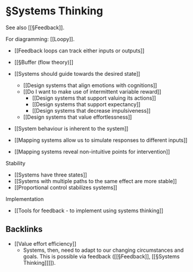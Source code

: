 # §Systems Thinking
See also [[§Feedback]]. 

For diagramming: [[Loopy]].

* [[Feedback loops can track either inputs or outputs]]

* [[§Buffer (flow theory)]]

* [[Systems should guide towards the desired state]]
	* [[Design systems that align emotions with cognitions]]
	* [[Do I want to make use of intermittent variable reward]]
		* [[Design systems that support valuing its actions]]
		* [[Design systems that support expectancy]]
		* [[Design systems that decrease impulsiveness]]
	* [[Design systems that value effortlessness]]

* [[System behaviour is inherent to the system]]

* [[Mapping systems allow us to simulate responses to different inputs]]
* [[Mapping systems reveal non-intuitive points for intervention]]

Stability
* [[Systems have three states]]
* [[Systems with multiple paths to the same effect are more stable]]
* [[Proportional control stabilizes systems]]


Implementation
* [[Tools for feedback - to implement using systems thinking]]

## Backlinks
* [[Value effort efficiency]]
	* Systems, then, need to adapt to our changing circumstances and goals. This is possible via feedback ([[§Feedback]], [[§Systems Thinking]]]]).

<!-- {BearID:CC667A27-55D9-4924-810F-E764066AA0CF-59428-000044A9ECD3F119} -->
